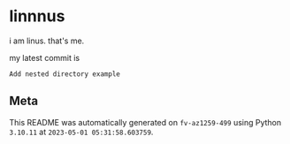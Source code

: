 # linnnus

i am linus. that's me.

my latest commit is

```
Add nested directory example
```

## Meta

This README was automatically generated on `fv-az1259-499` using Python
`3.10.11` at `2023-05-01 05:31:58.603759`.
